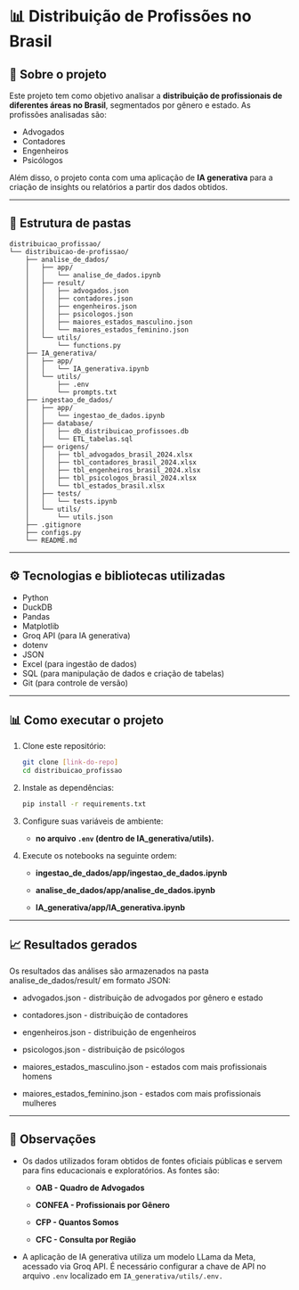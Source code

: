 # 📊 Distribuição de Profissões no Brasil

## 📌 Sobre o projeto

Este projeto tem como objetivo analisar a **distribuição de profissionais de diferentes áreas no Brasil**, segmentados por gênero e estado. As profissões analisadas são:

- Advogados
- Contadores
- Engenheiros
- Psicólogos

Além disso, o projeto conta com uma aplicação de **IA generativa** para a criação de insights ou relatórios a partir dos dados obtidos.

---

## 📂 Estrutura de pastas

```plaintext
distribuicao_profissao/  
└── distribuicao-de-profissao/  
    ├── analise_de_dados/  
    │   ├── app/  
    │   │   └── analise_de_dados.ipynb  
    │   ├── result/  
    │   │   ├── advogados.json  
    │   │   ├── contadores.json  
    │   │   ├── engenheiros.json  
    │   │   ├── psicologos.json  
    │   │   ├── maiores_estados_masculino.json  
    │   │   └── maiores_estados_feminino.json  
    │   └── utils/  
    │       └── functions.py  
    ├── IA_generativa/  
    │   ├── app/  
    │   │   └── IA_generativa.ipynb  
    │   └── utils/  
    │       ├── .env  
    │       └── prompts.txt  
    ├── ingestao_de_dados/  
    │   ├── app/  
    │   │   └── ingestao_de_dados.ipynb  
    │   ├── database/  
    │   │   ├── db_distribuicao_profissoes.db  
    │   │   └── ETL_tabelas.sql  
    │   ├── origens/  
    │   │   ├── tbl_advogados_brasil_2024.xlsx  
    │   │   ├── tbl_contadores_brasil_2024.xlsx  
    │   │   ├── tbl_engenheiros_brasil_2024.xlsx  
    │   │   ├── tbl_psicologos_brasil_2024.xlsx  
    │   │   └── tbl_estados_brasil.xlsx  
    │   ├── tests/  
    │   │   └── tests.ipynb  
    │   └── utils/  
    │       └── utils.json  
    ├── .gitignore  
    ├── configs.py  
    └── README.md
```

---

## ⚙️ Tecnologias e bibliotecas utilizadas

- Python
- DuckDB
- Pandas
- Matplotlib
- Groq API (para IA generativa)
- dotenv
- JSON
- Excel (para ingestão de dados)
- SQL (para manipulação de dados e criação de tabelas)
- Git (para controle de versão)

---

## 📊 Como executar o projeto

1. Clone este repositório:
   ```bash
   git clone [link-do-repo]
   cd distribuicao_profissao

2. Instale as dependências:
   ```bash
   pip install -r requirements.txt

3. Configure suas variáveis de ambiente:
    - **no arquivo ```.env``` (dentro de IA_generativa/utils).**

4. Execute os notebooks na seguinte ordem:

    - **ingestao_de_dados/app/ingestao_de_dados.ipynb**

    - **analise_de_dados/app/analise_de_dados.ipynb**

    - **IA_generativa/app/IA_generativa.ipynb**

---

## 📈 Resultados gerados

Os resultados das análises são armazenados na pasta analise_de_dados/result/ em formato JSON:

- advogados.json - distribuição de advogados por gênero e estado

- contadores.json - distribuição de contadores

- engenheiros.json - distribuição de engenheiros

- psicologos.json - distribuição de psicólogos

- maiores_estados_masculino.json - estados com mais profissionais homens

- maiores_estados_feminino.json - estados com mais profissionais mulheres

---

## 📌 Observações

- Os dados utilizados foram obtidos de fontes oficiais públicas e servem para fins educacionais e exploratórios. As fontes são:

  - **OAB - Quadro de Advogados**

  - **CONFEA - Profissionais por Gênero**

  - **CFP - Quantos Somos**

  - **CFC - Consulta por Região**

- A aplicação de IA generativa utiliza um modelo LLama da Meta, acessado via Groq API. É necessário configurar a chave de API no arquivo ```.env``` localizado em ```IA_generativa/utils/.env.```
